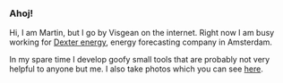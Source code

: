 ### Ahoj!

Hi, I am Martin, but I go by Visgean on the internet. Right now I am busy working for [Dexter energy](https://dexterenergy.ai/), energy forecasting company in Amsterdam. 

In my spare time I develop goofy small tools that are probably not very helpful to anyone but me. I also take photos which you can see [here](https://tintinburgh.com/). 

